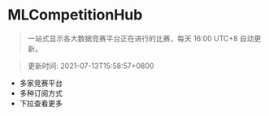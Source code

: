 # MLCompetitionHub

> 一站式显示各大数据竞赛平台正在进行的比赛，每天 16:00 UTC+8 自动更新。
  
> 更新时间: 2021-07-13T15:58:57+0800 

* 多家竞赛平台
* 多种订阅方式
* 下拉查看更多